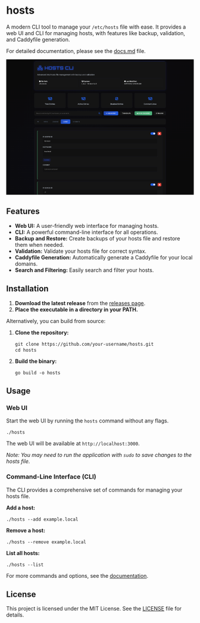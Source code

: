 # hosts
A modern CLI tool to manage your `/etc/hosts` file with ease. It provides a web UI and CLI for managing hosts, with features like backup, validation, and Caddyfile generation.

For detailed documentation, please see the [docs.md](docs.md) file.

![screenshot](images/ui.png)
## Features

- **Web UI:** A user-friendly web interface for managing hosts.
- **CLI:** A powerful command-line interface for all operations.
- **Backup and Restore:** Create backups of your hosts file and restore them when needed.
- **Validation:** Validate your hosts file for correct syntax.
- **Caddyfile Generation:** Automatically generate a Caddyfile for your local domains.
- **Search and Filtering:** Easily search and filter your hosts.

## Installation

1.  **Download the latest release** from the [releases page](https://github.com/your-username/hosts/releases).
2.  **Place the executable in a directory in your PATH.**

Alternatively, you can build from source:

1.  **Clone the repository:**
    ```shell
    git clone https://github.com/your-username/hosts.git
    cd hosts
    ```

2.  **Build the binary:**
    ```shell
    go build -o hosts
    ```

## Usage

### Web UI

Start the web UI by running the `hosts` command without any flags.

```shell
./hosts
```

The web UI will be available at `http://localhost:3000`.

*Note: You may need to run the application with `sudo` to save changes to the hosts file.*

### Command-Line Interface (CLI)

The CLI provides a comprehensive set of commands for managing your hosts file.

**Add a host:**

```shell
./hosts --add example.local
```

**Remove a host:**

```shell
./hosts --remove example.local
```

**List all hosts:**

```shell
./hosts --list
```

For more commands and options, see the [documentation](docs.md).

## License

This project is licensed under the MIT License. See the [LICENSE](LICENSE) file for details.

